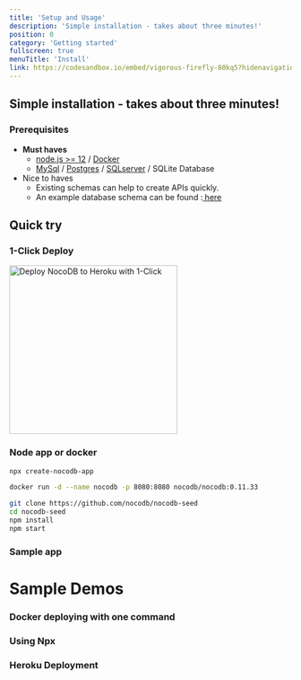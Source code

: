 ```yaml
---
title: 'Setup and Usage'
description: 'Simple installation - takes about three minutes!'
position: 0
category: 'Getting started'
fullscreen: true
menuTitle: 'Install'
link: https://codesandbox.io/embed/vigorous-firefly-80kq5?hidenavigation=1&theme=dark
---
```



## Simple installation - takes about three minutes!

### Prerequisites

- __Must haves__
    * [node.js >= 12](https://nodejs.org/en/download) / [Docker](https://www.docker.com/get-started)
    * [MySql](https://dev.mysql.com/downloads/mysql/) / [Postgres](https://www.postgresql.org/download/) / [SQLserver](https://www.microsoft.com/en-gb/sql-server/sql-server-downloads) / SQLite Database
- Nice to haves
    - Existing schemas can help to create APIs quickly.
    - An example database schema can be found :<a class="grey--text"
                                                                                         href="https://github.com/lerocha/chinook-database/tree/master/ChinookDatabase/DataSources">
                        <u>here</u>
                    </a>
    


## Quick try
### 1-Click Deploy
<a href="https://heroku.com/deploy?template=https://github.com/npgia/nocodb-seed-heroku">
    <img 
    src="https://www.herokucdn.com/deploy/button.svg" 
    width="300px"
    alt="Deploy NocoDB to Heroku with 1-Click" 
    />
</a>

### Node app or docker 


<code-group>
  <code-block label="NPX" active> 

  ```bash
  npx create-nocodb-app
  ```

  </code-block>
  <code-block label="Docker" >

  ```bash
  docker run -d --name nocodb -p 8080:8080 nocodb/nocodb:0.11.33
  ```

  </code-block>
  <code-block label="Using Git" >

  ```bash
git clone https://github.com/nocodb/nocodb-seed
cd nocodb-seed
npm install
npm start
  ```

  </code-block>
</code-group>               
                  
          
### Sample app        
<code-sandbox :src="link"></code-sandbox>


# Sample Demos
### Docker deploying with one command

<youtube id="K-UEecQyiOk"></youtube>

### Using Npx

<youtube id="v6Nn75P1p7I"></youtube>

### Heroku Deployment
<youtube id="v6Nn75P1p7I"></youtube>

